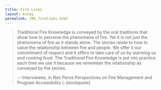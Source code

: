 ```yaml
---
title: Fire Lines
layout: essay
permalink: /00_firelines.html
---
```


> Traditional Fire Knowledge is conveyed by the oral traditions that show how to perceive the phenomena of fire. Yet it is not just the phenomena of fire as it stands alone. The stories relate to how to value the relationship between fire and people. We offer it our commitment of respect and it offers to take care of us by warming us and cooking food. The Traditional Fire Knowledge is put into practice each time we use it because we remember the relationship as conveyed by the stories.
>
> -- Interviewee, in Nez Perce Perspectives on Fire Management and Program Accessibility
{:.blockquote}
